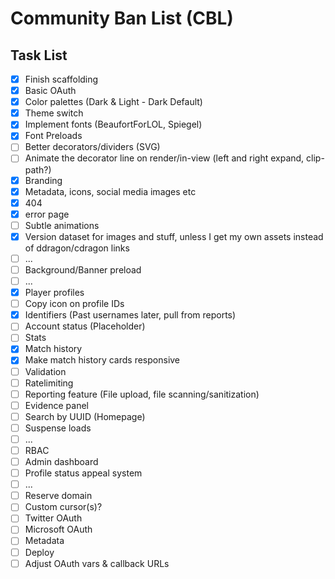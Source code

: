 # Community Ban List (CBL)

## Task List

- [x] Finish scaffolding
- [x] Basic OAuth
- [x] Color palettes (Dark & Light - Dark Default)
- [x] Theme switch
- [x] Implement fonts (BeaufortForLOL, Spiegel)
- [x] Font Preloads
- [ ] Better decorators/dividers (SVG)
- [ ] Animate the decorator line on render/in-view (left and right expand, clip-path?)
- [x] Branding
- [x] Metadata, icons, social media images etc
- [x] 404
- [x] error page
- [ ] Subtle animations
- [x] Version dataset for images and stuff, unless I get my own assets instead of ddragon/cdragon links
- [ ] ...
- [ ] Background/Banner preload
- [ ] ...
- [x] Player profiles
- [ ] Copy icon on profile IDs
- [x] Identifiers (Past usernames later, pull from reports)
- [ ] Account status (Placeholder)
- [ ] Stats
- [x] Match history
- [x] Make match history cards responsive
- [ ] Validation
- [ ] Ratelimiting
- [ ] Reporting feature (File upload, file scanning/sanitization)
- [ ] Evidence panel
- [ ] Search by UUID (Homepage)
- [ ] Suspense loads
- [ ] ...
- [ ] RBAC
- [ ] Admin dashboard
- [ ] Profile status appeal system
- [ ] ...
- [ ] Reserve domain
- [ ] Custom cursor(s)?
- [ ] Twitter OAuth
- [ ] Microsoft OAuth
- [ ] Metadata
- [ ] Deploy
- [ ] Adjust OAuth vars & callback URLs
